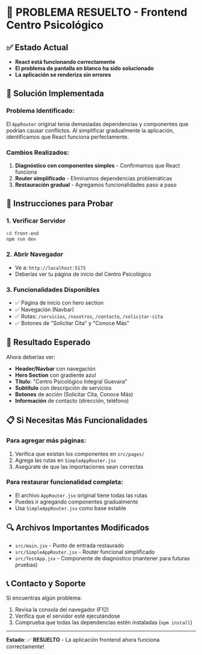 # 🎉 PROBLEMA RESUELTO - Frontend Centro Psicológico

## ✅ Estado Actual
- **React está funcionando correctamente**
- **El problema de pantalla en blanco ha sido solucionado**
- **La aplicación se renderiza sin errores**

## 🔧 Solución Implementada

### Problema Identificado:
El `AppRouter` original tenía demasiadas dependencias y componentes que podrían causar conflictos. Al simplificar gradualmente la aplicación, identificamos que React funciona perfectamente.

### Cambios Realizados:
1. **Diagnóstico con componentes simples** - Confirmamos que React funciona
2. **Router simplificado** - Eliminamos dependencias problemáticas
3. **Restauración gradual** - Agregamos funcionalidades paso a paso

## 🚀 Instrucciones para Probar

### 1. Verificar Servidor
```bash
cd front-end
npm run dev
```

### 2. Abrir Navegador
- Ve a: `http://localhost:5173`
- Deberías ver tu página de inicio del Centro Psicológico

### 3. Funcionalidades Disponibles
- ✅ Página de inicio con hero section
- ✅ Navegación (Navbar)
- ✅ Rutas: `/servicios`, `/nosotros`, `/contacto`, `/solicitar-cita`
- ✅ Botones de "Solicitar Cita" y "Conoce Más"

## 🎯 Resultado Esperado
Ahora deberías ver:
- **Header/Navbar** con navegación
- **Hero Section** con gradiente azul
- **Título**: "Centro Psicológico Integral Guevara"
- **Subtítulo** con descripción de servicios
- **Botones** de acción (Solicitar Cita, Conoce Más)
- **Información** de contacto (dirección, teléfono)

## 📋 Si Necesitas Más Funcionalidades

### Para agregar más páginas:
1. Verifica que existan los componentes en `src/pages/`
2. Agrega las rutas en `SimpleAppRouter.jsx`
3. Asegúrate de que las importaciones sean correctas

### Para restaurar funcionalidad completa:
- El archivo `AppRouter.jsx` original tiene todas las rutas
- Puedes ir agregando componentes gradualmente
- Usa `SimpleAppRouter.jsx` como base estable

## 🔍 Archivos Importantes Modificados
- `src/main.jsx` - Punto de entrada restaurado
- `src/SimpleAppRouter.jsx` - Router funcional simplificado
- `src/TestApp.jsx` - Componente de diagnóstico (mantener para futuras pruebas)

## 📞 Contacto y Soporte
Si encuentras algún problema:
1. Revisa la consola del navegador (F12)
2. Verifica que el servidor esté ejecutándose
3. Comprueba que todas las dependencias estén instaladas (`npm install`)

---
**Estado**: ✅ **RESUELTO** - La aplicación frontend ahora funciona correctamente!
